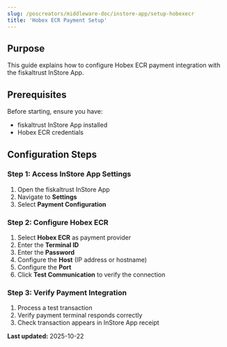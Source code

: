 ```yaml
---
slug: /poscreators/middleware-doc/instore-app/setup-hobexecr
title: 'Hobex ECR Payment Setup'
---
```


## Purpose

This guide explains how to configure Hobex ECR payment integration with the fiskaltrust InStore App.

## Prerequisites

Before starting, ensure you have:

- fiskaltrust InStore App installed
- Hobex ECR credentials

## Configuration Steps

### Step 1: Access InStore App Settings

1. Open the fiskaltrust InStore App
2. Navigate to **Settings**
3. Select **Payment Configuration**

### Step 2: Configure Hobex ECR

1. Select **Hobex ECR** as payment provider
2. Enter the **Terminal ID**
3. Enter the **Password**
4. Configure the **Host** (IP address or hostname)
5. Configure the **Port**
6. Click **Test Communication** to verify the connection

### Step 3: Verify Payment Integration

1. Process a test transaction
2. Verify payment terminal responds correctly
3. Check transaction appears in InStore App receipt

**Last updated:** 2025-10-22
